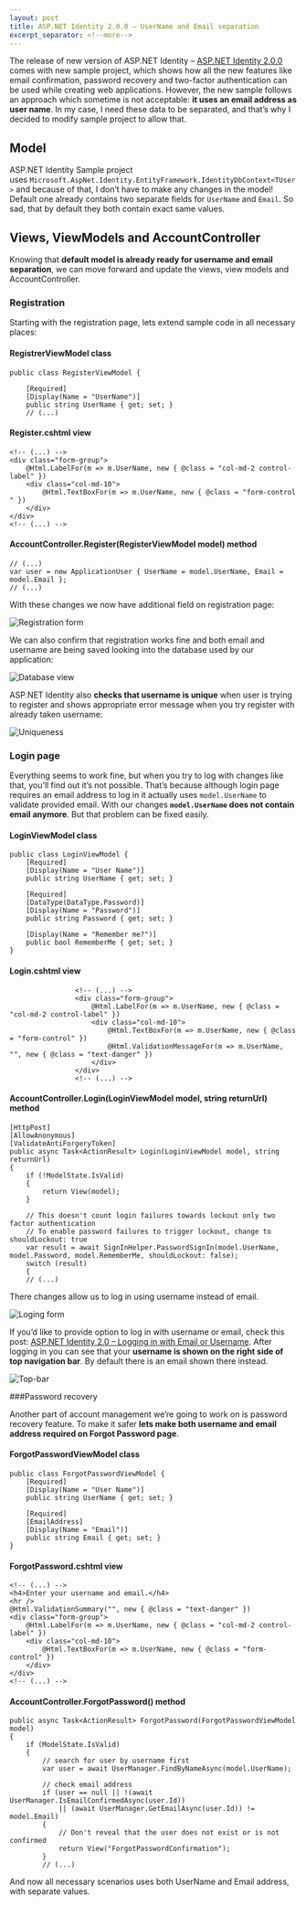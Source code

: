 ```yaml
---
layout: post
title: ASP.NET Identity 2.0.0 – UserName and Email separation
excerpt_separator: <!--more-->
---
```


The release of new version of ASP.NET Identity – [ASP.NET Identity 2.0.0](http://blogs.msdn.com/b/webdev/archive/2014/03/20/test-announcing-rtm-of-asp-net-identity-2-0-0.aspx) comes with new sample project, which shows how all the new features like email confirmation, password recovery and two-factor authentication can be used while creating web applications. However, the new sample follows an approach which sometime is not acceptable: **it uses an email address as user name**. In my case, I need these data to be separated, and that’s why I decided to modify sample project to allow that.

<!--more-->

## Model

ASP.NET Identity Sample project uses `Microsoft.AspNet.Identity.EntityFramework.IdentityDbContext<TUser>` and because of that, I don’t have to make any changes in the model! Default one already contains two separate fields for `UserName` and `Email`. So sad, that by default they both contain exact same values.

## Views, ViewModels and AccountController

Knowing that **default model is already ready for username and email separation**, we can move forward and update the views, view models and AccountController.

### Registration

Starting with the registration page, lets extend sample code in all necessary places:

#### RegistrerViewModel class

```
public class RegisterViewModel {

    [Required]
    [Display(Name = "UserName")]
    public string UserName { get; set; }
    // (...)
```

#### Register.cshtml view

```
<!-- (...) -->
<div class="form-group">
    @Html.LabelFor(m => m.UserName, new { @class = "col-md-2 control-label" })
    <div class="col-md-10">
        @Html.TextBoxFor(m => m.UserName, new { @class = "form-control " })
    </div>
</div>
<!-- (...) -->
```

#### AccountController.Register(RegisterViewModel model) method

```
// (...)
var user = new ApplicationUser { UserName = model.UserName, Email = model.Email };
// (...)
```

With these changes we now have additional field on registration page:

![Registration form](../images/asp-name-Registration.png)

We can also confirm that registration works fine and both email and username are being saved looking into the database used by our application:

![Database view](../images/asp-name-UsersTable.png)

ASP.NET Identity also **checks that username is unique** when user is trying to register and shows appropriate error message when you try register with already taken username:

![Uniqueness](../images/asp-name-UserNameDuplication.png)

### Login page

Everything seems to work fine, but when you try to log with changes like that, you’ll find out it’s not possible. That’s because although login page requires an email address to log in it actually uses `model.UserName` to validate provided email. With our changes **`model.UserName` does not contain email anymore**. But that problem can be fixed easily.


#### LoginViewModel class

```
public class LoginViewModel {
    [Required]
    [Display(Name = "User Name")]
    public string UserName { get; set; }

    [Required]
    [DataType(DataType.Password)]
    [Display(Name = "Password")]
    public string Password { get; set; }

    [Display(Name = "Remember me?")]
    public bool RememberMe { get; set; }
}
```

#### Login.cshtml view

```
                <!-- (...) -->
                <div class="form-group">
                    @Html.LabelFor(m => m.UserName, new { @class = "col-md-2 control-label" })
                    <div class="col-md-10">
                        @Html.TextBoxFor(m => m.UserName, new { @class = "form-control" })
                        @Html.ValidationMessageFor(m => m.UserName, "", new { @class = "text-danger" })
                    </div>
                </div>
                <!-- (...) -->
```

#### AccountController.Login(LoginViewModel model, string returnUrl) method

```
[HttpPost]
[AllowAnonymous]
[ValidateAntiForgeryToken]
public async Task<ActionResult> Login(LoginViewModel model, string returnUrl)
{
    if (!ModelState.IsValid)
    {
        return View(model);
    }

    // This doesn't count login failures towards lockout only two factor authentication
    // To enable password failures to trigger lockout, change to shouldLockout: true
    var result = await SignInHelper.PasswordSignIn(model.UserName, model.Password, model.RememberMe, shouldLockout: false);
    switch (result)
    {
    // (...)
```

There changes allow us to log in using username instead of email.

![Loging form](../images/asp-name-LogIn.png)

If you’d like to provide option to log in with username or email, check this post: [ASP.NET Identity 2.0 – Logging in with Email or Username](http://anthonychu.ca/post/aspnet-identity-20---logging-in-with-email-or-username). After logging in you can see that your **username is shown on the right side of top navigation bar**. By default there is an email shown there instead.

![Top-bar](../images/asp-name-topbar.png)

###Password recovery

Another part of account management we’re going to work on is password recovery feature. To make it safer **lets make both username and email address required on Forgot Password page**.

#### ForgotPasswordViewModel class

```
public class ForgotPasswordViewModel {
    [Required]
    [Display(Name = "User Name")]
    public string UserName { get; set; }

    [Required]
    [EmailAddress]
    [Display(Name = "Email")]
    public string Email { get; set; }
}
```

#### ForgotPassword.cshtml view

```
<!-- (...) -->
<h4>Enter your username and email.</h4>
<hr />
@Html.ValidationSummary("", new { @class = "text-danger" })
<div class="form-group">
    @Html.LabelFor(m => m.UserName, new { @class = "col-md-2 control-label" })
    <div class="col-md-10">
        @Html.TextBoxFor(m => m.UserName, new { @class = "form-control" })
    </div>
</div>
<!-- (...) -->
```

#### AccountController.ForgotPassword() method

```
public async Task<ActionResult> ForgotPassword(ForgotPasswordViewModel model)
{
    if (ModelState.IsValid)
    {
        // search for user by username first
        var user = await UserManager.FindByNameAsync(model.UserName);
                
        // check email address
        if (user == null || !(await UserManager.IsEmailConfirmedAsync(user.Id))
            || (await UserManager.GetEmailAsync(user.Id)) != model.Email)
        {
            // Don't reveal that the user does not exist or is not confirmed
            return View("ForgotPasswordConfirmation");
        }
        // (...)
```

And now all necessary scenarios uses both UserName and Email address, with separate values.